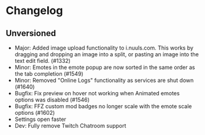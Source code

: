 # Changelog

## Unversioned
- Major: Added image upload functionality to i.nuuls.com. This works by dragging and dropping an image into a split, or pasting an image into the text edit field. (#1332)
- Minor: Emotes in the emote popup are now sorted in the same order as the tab completion (#1549)
- Minor: Removed "Online Logs" functionality as services are shut down (#1640)
- Bugfix: Fix preview on hover not working when Animated emotes options was disabled (#1546)
- Bugfix: FFZ custom mod badges no longer scale with the emote scale options (#1602)
- Settings open faster
- Dev: Fully remove Twitch Chatroom support
